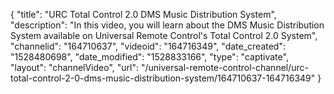 {
    "title": "URC Total Control 2.0 DMS Music Distribution System",
    "description": "In this video, you will learn about the DMS Music Distribution System available on Universal Remote Control's Total Control 2.0 System",
    "channelid": "164710637",
    "videoid": "164716349",
    "date_created": "1528480698",
    "date_modified": "1528833166",
    "type": "captivate",
    "layout": "channelVideo",
    "url": "\/universal-remote-control-channel\/urc-total-control-2-0-dms-music-distribution-system\/164710637-164716349"
}